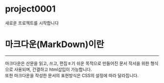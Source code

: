 # project0001
새로운 프로젝트를 시작합니다




# 마크다운(MarkDown)이란
- - -
마크다운은 산문을 읽고, 쓰고, 편집ㅎ기 쉬운 목적으로 만들어진 문서 작서을 위한 형식으로 사용되며, 간결하고 html삽입이 가능합니다.    
또한 마크다운을 작성한 문서의 표현방식은 CSS의 설정에 따라 달라집니다.






